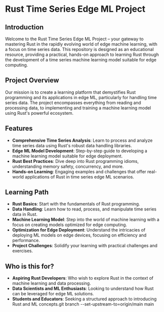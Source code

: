 # Rust Time Series Edge ML Project
## Introduction
Welcome to the Rust Time Series Edge ML Project – your gateway to mastering Rust in the rapidly evolving world of edge machine learning, with a focus on time series data. This repository is designed as an educational resource, providing a practical, hands-on approach to learning Rust through the development of a time series machine learning model suitable for edge computing.

## Project Overview
Our mission is to create a learning platform that demystifies Rust programming and its applications in edge ML, particularly for handling time series data. The project encompasses everything from reading and processing data, to implementing and training a machine learning model using Rust's powerful ecosystem.

## Features
- **Comprehensive Time Series Analysis**: Learn to process and analyze time series data using Rust's robust data handling libraries.
- **Edge ML Model Development**: Step-by-step guide to developing a machine learning model suitable for edge deployment.
- **Rust Best Practices**: Dive deep into Rust programming idioms, understanding memory safety, concurrency, and more.
- **Hands-on Learning**: Engaging examples and challenges that offer real-world applications of Rust in time series edge ML scenarios.

## Learning Path
- **Rust Basics**: Start with the fundamentals of Rust programming.
- **Data Handling**: Learn how to read, process, and manipulate time series data in Rust.
- **Machine Learning Model**: Step into the world of machine learning with a focus on creating models optimized for edge computing.
- **Optimization for Edge Deployment**: Understand the intricacies of deploying ML models on edge devices, focusing on efficiency and performance.
- **Project Challenges**: Solidify your learning with practical challenges and exercises.

## Who is this for?
- **Aspiring Rust Developers**: Who wish to explore Rust in the context of machine learning and data processing.
- **Data Scientists and ML Enthusiasts**: Looking to understand how Rust can be leveraged for edge ML solutions.
- **Students and Educators**: Seeking a structured approach to introducing Rust and ML concepts.git branch --set-upstream-to=origin/main main